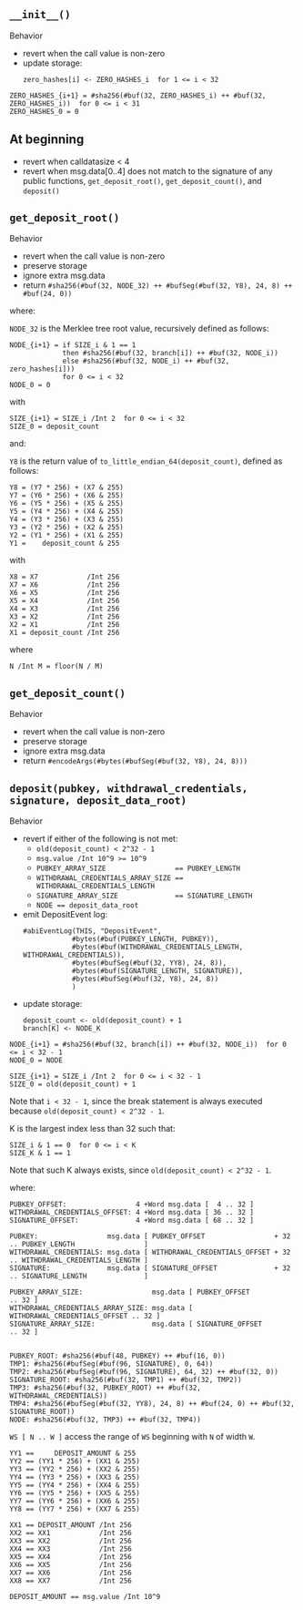 
## `__init__()`

Behavior
- revert when the call value is non-zero
- update storage:
  ```
  zero_hashes[i] <- ZERO_HASHES_i  for 1 <= i < 32
  ```

```
ZERO_HASHES_{i+1} = #sha256(#buf(32, ZERO_HASHES_i) ++ #buf(32, ZERO_HASHES_i))  for 0 <= i < 31
ZERO_HASHES_0 = 0
```


## At beginning

- revert when calldatasize < 4
- revert when msg.data[0..4] does not match to the signature of any public functions, `get_deposit_root()`, `get_deposit_count()`, and `deposit()`


## `get_deposit_root()`

Behavior
- revert when the call value is non-zero
- preserve storage
- ignore extra msg.data
- return `#sha256(#buf(32, NODE_32) ++ #bufSeg(#buf(32, Y8), 24, 8) ++ #buf(24, 0))`

where:

`NODE_32` is the Merklee tree root value, recursively defined as follows:

```
NODE_{i+1} = if SIZE_i & 1 == 1
             then #sha256(#buf(32, branch[i]) ++ #buf(32, NODE_i))
             else #sha256(#buf(32, NODE_i) ++ #buf(32, zero_hashes[i]))
             for 0 <= i < 32
NODE_0 = 0
```

with

```
SIZE_{i+1} = SIZE_i /Int 2  for 0 <= i < 32
SIZE_0 = deposit_count
```

and:

`Y8` is the return value of `to_little_endian_64(deposit_count)`, defined as follows:

```
Y8 = (Y7 * 256) + (X7 & 255)
Y7 = (Y6 * 256) + (X6 & 255)
Y6 = (Y5 * 256) + (X5 & 255)
Y5 = (Y4 * 256) + (X4 & 255)
Y4 = (Y3 * 256) + (X3 & 255)
Y3 = (Y2 * 256) + (X2 & 255)
Y2 = (Y1 * 256) + (X1 & 255)
Y1 =    deposit_count & 255
```

with

```
X8 = X7            /Int 256
X7 = X6            /Int 256
X6 = X5            /Int 256
X5 = X4            /Int 256
X4 = X3            /Int 256
X3 = X2            /Int 256
X2 = X1            /Int 256
X1 = deposit_count /Int 256
```

where

```
N /Int M = floor(N / M)
```


## `get_deposit_count()`

Behavior
- revert when the call value is non-zero
- preserve storage
- ignore extra msg.data
- return `#encodeArgs(#bytes(#bufSeg(#buf(32, Y8), 24, 8)))`


## `deposit(pubkey, withdrawal_credentials, signature, deposit_data_root)`

Behavior
- revert if either of the following is not met:
  - `old(deposit_count) < 2^32 - 1`
  - `msg.value /Int 10^9 >= 10^9`
  - `PUBKEY_ARRAY_SIZE                 == PUBKEY_LENGTH`
  - `WITHDRAWAL_CREDENTIALS_ARRAY_SIZE == WITHDRAWAL_CREDENTIALS_LENGTH`
  - `SIGNATURE_ARRAY_SIZE              == SIGNATURE_LENGTH`
  - `NODE == deposit_data_root`
- emit DepositEvent log:
  ```
  #abiEventLog(THIS, "DepositEvent",
              #bytes(#buf(PUBKEY_LENGTH, PUBKEY)),
              #bytes(#buf(WITHDRAWAL_CREDENTIALS_LENGTH, WITHDRAWAL_CREDENTIALS)),
              #bytes(#bufSeg(#buf(32, YY8), 24, 8)),
              #bytes(#buf(SIGNATURE_LENGTH, SIGNATURE)),
              #bytes(#bufSeg(#buf(32, Y8), 24, 8))
              )
  ```
- update storage:
  ```
  deposit_count <- old(deposit_count) + 1
  branch[K] <- NODE_K
  ```

```
NODE_{i+1} = #sha256(#buf(32, branch[i]) ++ #buf(32, NODE_i))  for 0 <= i < 32 - 1
NODE_0 = NODE

SIZE_{i+1} = SIZE_i /Int 2  for 0 <= i < 32 - 1
SIZE_0 = old(deposit_count) + 1
```
Note that `i < 32 - 1`, since the break statement is always executed because `old(deposit_count) < 2^32 - 1`.

K is the largest index less than 32 such that:
```
SIZE_i & 1 == 0  for 0 <= i < K
SIZE_K & 1 == 1
```
Note that such K always exists, since `old(deposit_count) < 2^32 - 1`.


where:

```
PUBKEY_OFFSET:                 4 +Word msg.data [  4 .. 32 ]
WITHDRAWAL_CREDENTIALS_OFFSET: 4 +Word msg.data [ 36 .. 32 ]
SIGNATURE_OFFSET:              4 +Word msg.data [ 68 .. 32 ]

PUBKEY:                 msg.data [ PUBKEY_OFFSET                 + 32 .. PUBKEY_LENGTH                 ]
WITHDRAWAL_CREDENTIALS: msg.data [ WITHDRAWAL_CREDENTIALS_OFFSET + 32 .. WITHDRAWAL_CREDENTIALS_LENGTH ]
SIGNATURE:              msg.data [ SIGNATURE_OFFSET              + 32 .. SIGNATURE_LENGTH              ]

PUBKEY_ARRAY_SIZE:                 msg.data [ PUBKEY_OFFSET                 .. 32 ]
WITHDRAWAL_CREDENTIALS_ARRAY_SIZE: msg.data [ WITHDRAWAL_CREDENTIALS_OFFSET .. 32 ]
SIGNATURE_ARRAY_SIZE:              msg.data [ SIGNATURE_OFFSET              .. 32 ]


PUBKEY_ROOT: #sha256(#buf(48, PUBKEY) ++ #buf(16, 0))
TMP1: #sha256(#bufSeg(#buf(96, SIGNATURE), 0, 64))
TMP2: #sha256(#bufSeg(#buf(96, SIGNATURE), 64, 32) ++ #buf(32, 0))
SIGNATURE_ROOT: #sha256(#buf(32, TMP1) ++ #buf(32, TMP2))
TMP3: #sha256(#buf(32, PUBKEY_ROOT) ++ #buf(32, WITHDRAWAL_CREDENTIALS))
TMP4: #sha256(#bufSeg(#buf(32, YY8), 24, 8) ++ #buf(24, 0) ++ #buf(32, SIGNATURE_ROOT))
NODE: #sha256(#buf(32, TMP3) ++ #buf(32, TMP4))
```

`WS [ N .. W ]` access the range of `WS` beginning with `N` of width `W`.


```
YY1 ==     DEPOSIT_AMOUNT & 255
YY2 == (YY1 * 256) + (XX1 & 255)
YY3 == (YY2 * 256) + (XX2 & 255)
YY4 == (YY3 * 256) + (XX3 & 255)
YY5 == (YY4 * 256) + (XX4 & 255)
YY6 == (YY5 * 256) + (XX5 & 255)
YY7 == (YY6 * 256) + (XX6 & 255)
YY8 == (YY7 * 256) + (XX7 & 255)

XX1 == DEPOSIT_AMOUNT /Int 256
XX2 == XX1            /Int 256
XX3 == XX2            /Int 256
XX4 == XX3            /Int 256
XX5 == XX4            /Int 256
XX6 == XX5            /Int 256
XX7 == XX6            /Int 256
XX8 == XX7            /Int 256

DEPOSIT_AMOUNT == msg.value /Int 10^9
```
